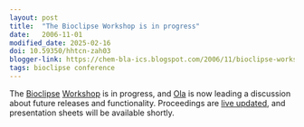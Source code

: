```yaml
---
layout: post
title:  "The Bioclipse Workshop is in progress"
date:   2006-11-01
modified_date: 2025-02-16
doi: 10.59350/hhtcn-zah03
blogger-link: https://chem-bla-ics.blogspot.com/2006/11/bioclipse-workshop-is-in-progress.html
tags: bioclipse conference
---
```


The [Bioclipse](http://www.bioclipse.net/) [Workshop](http://wiki.bioclipse.net/index.php?title=Bioclipse_Workshop_Oct/Nov_2006)
is in progress, and [Ola](http://bioclipse.blogspot.com/) is now leading a discussion about future releases and functionality.
Proceedings are [live updated](http://wiki.bioclipse.net/index.php?title=Outcome_of_the_Bioclipse_autumn_workshop_2006),
and presentation sheets will be available shortly.
